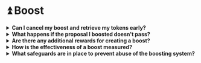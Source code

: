 # ⏫ Boost

<details>

<summary><strong>Can I cancel my boost and retrieve my tokens early?</strong></summary>

No, once a boost is created, the tokens are locked until the end of the claiming period.

</details>

<details>

<summary><strong>What happens if the proposal I boosted doesn't pass?</strong></summary>

The boost still fulfills its purpose by incentivizing voting and participation, regardless of the proposal's outcome.

</details>

<details>

<summary><strong>Are there any additional rewards for creating a boost?</strong></summary>

There are currently no direct rewards for boost creators, but it might help increase your reputation score in the future.

</details>

<details>

<summary><strong>How is the effectiveness of a boost measured?</strong></summary>

Effectiveness can be gauged by the increase in participation on the proposals you've boosted compared to similar proposals without a boost.

</details>

<details>

<summary><strong>What safeguards are in place to prevent abuse of the boosting system?</strong></summary>

We're actively monitoring the use of boosts and will iterate on the rules and mechanisms to prevent any form of abuse as we learn from the beta phase. There are some potential risks with [Strategic incentivization](../../v1-interface/boost.md), so you might want to disable this feature in your space settings.

</details>
